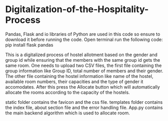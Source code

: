 # Digitalization-of-the-Hospitality-Process

Pandas, Flask and io libraries of Python are used in this code so ensure to download it before running the code.
Open terminal run the following code: pip install flask pandas

This is a digitalized process of hostel allotment based on the gender and group id while ensuring that the members with the same group id gets the same room.
One needs to upload two CSV files, the first file containing the group information like Group ID, total number of members and their gender.
The other file containing the hostel information like name of the hostel, available room numbers, their capacities and the type of gender it accomodates.
After this press the Allocate button which will automatically allocate the rooms according to the capacity of the hostels.

static folder contains the favicon and the css file.
templates folder contains the index file, about section file and the error handling file.
App.py contains the main backend algorithm which is used to allocate room.
